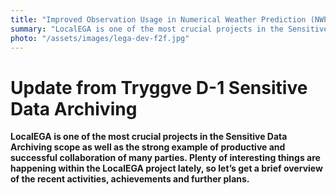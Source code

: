 ```yaml
---
title: "Improved Observation Usage in Numerical Weather Prediction (NWP): the iOBS Project"
summary: "LocalEGA is one of the most crucial projects in the Sensitive Data Archiving scope as well as the strong example of productive and successful collaboration of many parties. Plenty of interesting things are happening within the LocalEGA project lately, so let’s get a brief overview of the recent activities, achievements and further plans."
photo: "/assets/images/lega-dev-f2f.jpg"
---
```


Update from Tryggve D-1 Sensitive Data Archiving
===========================

**LocalEGA is one of the most crucial projects in the Sensitive Data Archiving scope as well as the strong example of productive and successful collaboration of many parties. Plenty of interesting things are happening within the LocalEGA project lately, so let’s get a brief overview of the recent activities, achievements and further plans.**


